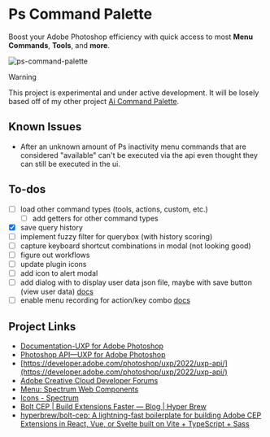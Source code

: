 # Ps Command Palette

Boost your Adobe Photoshop efficiency with quick access to most **Menu Commands**, **Tools**, and **more**.

![ps-command-palette](https://github.com/user-attachments/assets/edf5e3fb-e0ce-4d42-aaed-a98c150a989e)

> [!WARNING]
> This project is experimental and under active development. It will be losely based off of my other project [Ai Command Palette](https://github.com/joshbduncan/AiCommandPalette).

## Known Issues

- After an unknown amount of Ps inactivity menu commands that are considered "available" can't be executed via the api even thought they can still be executed in the ui.

## To-dos

- [ ] load other command types (tools, actions, custom, etc.)
    - [ ] add getters for other command types
- [x] save query history
- [ ] implement fuzzy filter for querybox (with history scoring)
- [ ] capture keyboard shortcut combinations in modal (not looking good)
- [ ] figure out workflows
- [ ] update plugin icons
- [ ] add icon to alert modal
- [ ] add dialog with <sp-code> to display user data json file, maybe with save button (view user data) [docs](https://spectrum.adobe.com/page/code/)
- [ ] enable menu recording for action/key combo [docs](https://developer.adobe.com/photoshop/uxp/2022/guides/uxp_guide/uxp-misc/manifest-v4/photoshop-manifest/#enablemenurecording)

## Project Links

* [Documentation-UXP for Adobe Photoshop](https://developer.adobe.com/photoshop/uxp/2022/)
* [Photoshop API—UXP for Adobe Photoshop](https://developer.adobe.com/photoshop/uxp/2022/ps\_reference/)
* [https://developer.adobe.com/photoshop/uxp/2022/uxp-api/](https://developer.adobe.com/photoshop/uxp/2022/uxp-api/)
* [Adobe Creative Cloud Developer Forums](https://forums.creativeclouddeveloper.com/)
* [Menu: Spectrum Web Components](https://opensource.adobe.com/spectrum-web-components/components/menu/)
* [Icons - Spectrum](https://spectrum.adobe.com/page/icons/)
* [Bolt CEP | Build Extensions Faster — Blog | Hyper Brew](https://hyperbrew.co/blog/bolt-cep-build-extensions-faster/)
* [hyperbrew/bolt-cep: A lightning-fast boilerplate for building Adobe CEP Extensions in React, Vue, or Svelte built on Vite + TypeScript + Sass](https://github.com/hyperbrew/bolt-cep)

